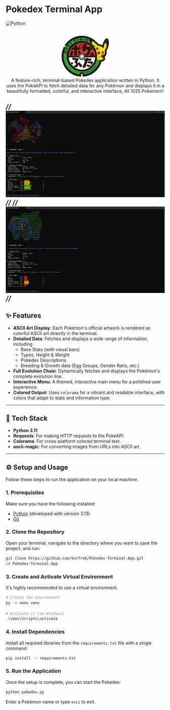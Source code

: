 # Pokedex Terminal App
 ![Python](https://img.shields.io/badge/Python-FFD43B?style=for-the-badge&logo=python&logoColor=blue)
<div align="center">

 
  <br>
  <img src="assets/logo.png" alt="Logo" width="150">
    <br>
A feature-rich, terminal-based Pokedex application written in Python. It uses the PokéAPI to fetch detailed data for any Pokémon and displays it in a beautifully formatted, colorful, and interactive interface, All 1025 Pokemon!!
</div>



*// ![Pokedex Demo](assets/2.JPG) //*
*// ![Pokedex Demo](assets/1.JPG) //*
---

## ✨ Features

* **ASCII Art Display**: Each Pokémon's official artwork is rendered as colorful ASCII art directly in the terminal.
* **Detailed Data**: Fetches and displays a wide range of information, including:
    * Base Stats (with visual bars)
    * Types, Height & Weight
    * Pokédex Descriptions
    * Breeding & Growth data (Egg Groups, Gender Ratio, etc.)
* **Full Evolution Chain**: Dynamically fetches and displays the Pokémon's complete evolution line.
* **Interactive Menu**: A themed, interactive main menu for a polished user experience.
* **Colored Output**: Uses `colorama` for a vibrant and readable interface, with colors that adapt to stats and information type.

---

## 🚀 Tech Stack

* **Python 3.11**
* **Requests**: For making HTTP requests to the PokéAPI.
* **Colorama**: For cross-platform colored terminal text.
* **ascii-magic**: For converting images from URLs into ASCII art.

---

## ⚙️ Setup and Usage

Follow these steps to run the application on your local machine.

### 1. Prerequisites

Make sure you have the following installed:
* [Python](https://www.python.org/) (developed with version 3.13)
* [Git](https://git-scm.com/)

### 2. Clone the Repository

Open your terminal, navigate to the directory where you want to save the project, and run:
```bash
git clone https://github.com/Vor7reX/Pokedex-Terminal-App.git
cd Pokedex-Terminal-App
```

### 3. Create and Activate Virtual Environment

It's highly recommended to use a virtual environment.

```bash
# Create the environment
py -m venv venv

# Activate it (on Windows)
.\venv\Scripts\activate
```

### 4. Install Dependencies

Install all required libraries from the `requirements.txt` file with a single command:
```bash
pip install -r requirements.txt
```

### 5. Run the Application

Once the setup is complete, you can start the Pokedex:
```bash
python pokedex.py
```
Enter a Pokémon name or type `esci` to exit.
